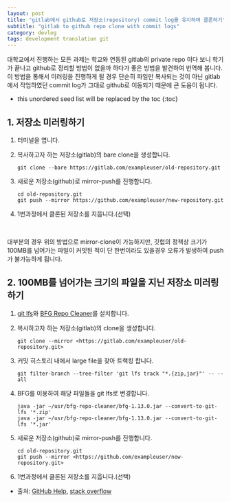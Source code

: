 ```yaml
---
layout: post
title: "gitlab에서 github로 저장소(repository) commit log를 유지하며 클론하기"
subtitle: "gitlab to github repo clone with commit logs"
category: devlog
tags: development translation git
---
```


대학교에서 진행하는 모든 과제는 학교와 연동된 gitlab의 private repo 이다 보니 학기가 끝나고 github로 정리할 방법이 없을까 하다가 좋은 방법을 발견하여 번역해 봅니다.<br>
이 방법을 통해서 미러링을 진행하게 될 경우 단순히 파일만 복사되는 것이 아닌 gitlab에서 작업하였던 commit log가 그대로 github로 이동되기 때문에 큰 도움이 됩니다.

<!--more-->

* this unordered seed list will be replaced by the toc
{:toc}

## 1. 저장소 미러링하기

1. 터미널을 엽니다.

2. 복사하고자 하는 저장소(gitlab)의 bare clone을 생성합니다.

    ```shell
    git clone --bare https://gitlab.com/exampleuser/old-repository.git
    ```

3. 새로운 저장소(github)로 mirror-push를 진행합니다.

    ```shell
    cd old-repository.git
    git push --mirror https://github.com/exampleuser/new-repository.git
    ```

4. 1번과정에서 클론된 저장소를 지웁니다.(선택)
<br/>

대부분의 경우 위의 방법으로 mirror-clone이 가능하지만, 깃헙의 정책상 크기가 100MB를 넘어가는 파일이 커밋된 적이 단 한번이라도 있을경우 오류가 발생하여 push가 불가능하게 됩니다.

## 2. 100MB를 넘어가는 크기의 파일을 지닌 저장소 미러링하기

1. [git lfs](https://git-lfs.github.com/)와 [BFG Repo Cleaner](https://rtyley.github.io/bfg-repo-cleaner/)를 설치합니다.

2. 복사하고자 하는 저장소(gitlab)의 clone을 생성합니다.

    ```shell
    git clone --mirror <https://gitlab.com/exampleuser/old-repository.git>
    ```

3. 커밋 히스토리 내에서 large file을 찾아 트랙킹 합니다.

    ```shell
    git filter-branch --tree-filter 'git lfs track "*.{zip,jar}"' -- --all
    ```

4. BFG를 이용하여 해당 파일들을 git lfs로 변경합니다.

    ```shell
    java -jar ~/usr/bfg-repo-cleaner/bfg-1.13.0.jar --convert-to-git-lfs '*.zip'
    java -jar ~/usr/bfg-repo-cleaner/bfg-1.13.0.jar --convert-to-git-lfs '*.jar'
    ```

5. 새로운 저장소(github)로 mirror-push를 진행합니다.

    ```shell
    cd old-repository.git
    git push --mirror <https://github.com/exampleuser/new-repository.git>
    ```

6. 1번과정에서 클론된 저장소를 지웁니다.(선택)

* 출처: [GitHub Help](https://help.github.com/articles/duplicating-a-repository/), [stack overflow](https://stackoverflow.com/questions/37986291/how-to-import-git-repositories-with-large-files)
